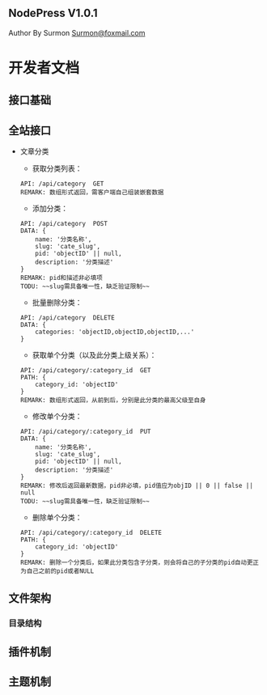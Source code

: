## NodePress V1.0.1

Author By Surmon Surmon@foxmail.com

# 开发者文档

## 接口基础

## 全站接口

  - 文章分类
  
    * 获取分类列表：

    ```
    API: /api/category  GET
    REMARK: 数组形式返回，需客户端自己组装嵌套数据
    ```

    * 添加分类：
    
    ```
    API: /api/category  POST
    DATA: {
        name: '分类名称',
        slug: 'cate_slug',
        pid: 'objectID' || null,
        description: '分类描述'
    }
    REMARK: pid和描述非必填项
    TODU: ~~slug需具备唯一性，缺乏验证限制~~
    ```

    * 批量删除分类：
    
    ```
    API: /api/category  DELETE
    DATA: {
        categories: 'objectID,objectID,objectID,...'
    }
    ```
    
    * 获取单个分类（以及此分类上级关系）：
    
    ```
    API: /api/category/:category_id  GET
    PATH: {
        category_id: 'objectID'
    }
    REMARK: 数组形式返回，从前到后，分别是此分类的最高父级至自身
    ```
    
    * 修改单个分类：
    
    ```
    API: /api/category/:category_id  PUT
    DATA: {
        name: '分类名称',
        slug: 'cate_slug',
        pid: 'objectID' || null,
        description: '分类描述'
    }
    REMARK: 修改后返回最新数据，pid非必填，pid值应为objID || 0 || false || null
    TODU: ~~slug需具备唯一性，缺乏验证限制~~
    ```
    
    * 删除单个分类：
    
    ```
    API: /api/category/:category_id  DELETE
    PATH: {
        category_id: 'objectID'
    }
    REMARK: 删除一个分类后，如果此分类包含子分类，则会将自己的子分类的pid自动更正为自己之前的pid或者NULL
    ```


## 文件架构

### 目录结构

## 插件机制

## 主题机制